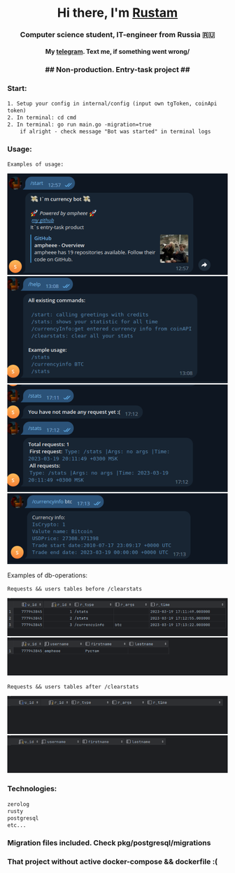 <h1 align="center">Hi there, I'm <a href="https://github.com/ampheee"> Rustam</a>
<h3 align="center">Computer science student, IT-engineer from Russia 🇷🇺</h3>
<h4 align="center"> My <a href="https://t.me/ampheee"> telegram</a>. Text me, if something went wrong/ </h4>


<h3 align="center">## Non-production. Entry-task project ##<h3/>




### Start:
    
    1. Setup your config in internal/config (input own tgToken, coinApi token)
    2. In terminal: cd cmd
    2. In terminal: go run main.go -migration=true
        if alright - check message "Bot was started" in terminal logs

### Usage:

    Examples of usage: 
![img.png](images/img.png)
![img_1.png](images/img_1.png)
![img_2.png](images/img_2.png)
![img_3.png](images/img_3.png)

Examples of db-operations:

    Requests && users tables before /clearstats
![img_4.png](images/img_4.png)
![img_5.png](images/img_5.png)

    Requests && users tables after /clearstats
![img_7.png](images/img_7.png)
![img_6.png](images/img_6.png)


### Technologies:
    zerolog
    rusty
    postgresql
    etc...
    

### Migration files included. Check pkg/postgresql/migrations

### That project without active docker-compose && dockerfile :(